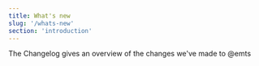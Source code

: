 ```yaml
---
title: What's new
slug: '/whats-new'
section: 'introduction'
---
```


The Changelog gives an overview of the changes we've made to @emts

<!-- CHANGELOG:INSERT -->
